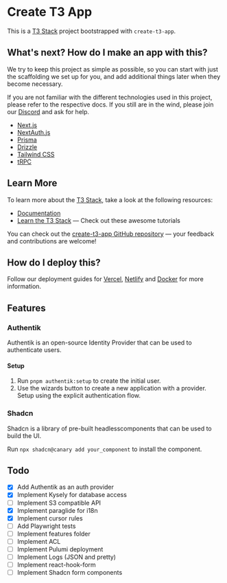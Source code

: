 # Create T3 App

This is a [T3 Stack](https://create.t3.gg/) project bootstrapped with `create-t3-app`.

## What's next? How do I make an app with this?

We try to keep this project as simple as possible, so you can start with just the scaffolding we set up for you, and add additional things later when they become necessary.

If you are not familiar with the different technologies used in this project, please refer to the respective docs. If you still are in the wind, please join our [Discord](https://t3.gg/discord) and ask for help.

- [Next.js](https://nextjs.org)
- [NextAuth.js](https://next-auth.js.org)
- [Prisma](https://prisma.io)
- [Drizzle](https://orm.drizzle.team)
- [Tailwind CSS](https://tailwindcss.com)
- [tRPC](https://trpc.io)

## Learn More

To learn more about the [T3 Stack](https://create.t3.gg/), take a look at the following resources:

- [Documentation](https://create.t3.gg/)
- [Learn the T3 Stack](https://create.t3.gg/en/faq#what-learning-resources-are-currently-available) — Check out these awesome tutorials

You can check out the [create-t3-app GitHub repository](https://github.com/t3-oss/create-t3-app) — your feedback and contributions are welcome!

## How do I deploy this?

Follow our deployment guides for [Vercel](https://create.t3.gg/en/deployment/vercel), [Netlify](https://create.t3.gg/en/deployment/netlify) and [Docker](https://create.t3.gg/en/deployment/docker) for more information.


## Features

### Authentik

Authentik is an open-source Identity Provider that can be used to authenticate users.

#### Setup

1. Run `pnpm authentik:setup` to create the initial user.
2. Use the wizards button to create a new application with a provider. Setup using the explicit authentication flow.

### Shadcn

Shadcn is a library of pre-built headlesscomponents that can be used to build the UI.

Run `npx shadcn@canary add your_component` to install the component.

## Todo

- [x] Add Authentik as an auth provider
- [x] Implement Kysely for database access
- [ ] Implement S3 compatible API
- [x] Implement paraglide for i18n
- [x] Implement cursor rules
- [ ] Add Playwright tests
- [ ] Implement features folder
- [ ] Implement ACL
- [ ] Implement Pulumi deployment
- [ ] Implement Logs (JSON and pretty)
- [ ] Implement react-hook-form
- [ ] Implement Shadcn form components